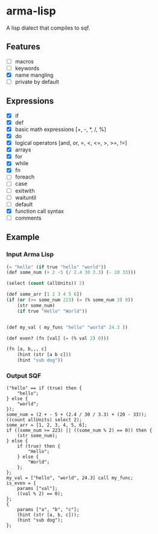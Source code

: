 # arma-lisp

A lisp dialect that compiles to sqf.

## Features
- [ ] macros
- [ ] keywords
- [x] name mangling
- [ ] private by default

## Expressions
- [x] if 
- [x] def
- [x] basic math expressions [+, -, *, /, %]
- [x] do 
- [x] logical operators [and, or, =, <, <=, >, >=, !=]
- [x] arrays
- [x] for
- [x] while
- [x] fn
- [ ] foreach
- [ ] case
- [ ] exitwith
- [ ] waituntil
- [ ] default
- [x] function call syntax
- [ ] comments

## Example

### Input Arma Lisp

```lisp
(= "hello" (if true "hello" "world"))
(def some_num (+ 2 -5 (/ 2.4 30 3.3) (- 20 33)))

(select (count (allUnits)) 2)

(def some_arr [1 2 3 4 5 6])
(if (or (>= some_num 223) (= (% some_num 2) 0))
    (str some_num)
    (if true "Hello" "World"))


(def my_val ( my_func "hello" "world" 24.3 ))

(def even? (fn [val] (= (% val 2) 0)))

(fn [a, b,,, c]
    (hint (str [a b c]))
    (hint "sub dog"))
```

### Output SQF

```sqf
("hello" == if (true) then {
    "hello";
} else {
    "world";
});
some_num = (2 + - 5 + (2.4 / 30 / 3.3) + (20 - 33));
((count allUnits) select 2);
some_arr = [1, 2, 3, 4, 5, 6];
if ((some_num >= 223) || ((some_num % 2) == 0)) then {
    (str some_num);
} else {
    if (true) then {
        "Hello";
    } else {
        "World";
    };
};
my_val = ["hello", "world", 24.3] call my_func;
is_even = {
    params ["val"];
    ((val % 2) == 0);
};
{
    params ["a", "b", "c"];
    (hint (str [a, b, c]));
    (hint "sub dog");
};
```
